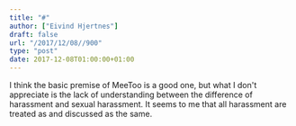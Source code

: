 ```yaml
---
title: "#"
author: ["Eivind Hjertnes"]
draft: false
url: "/2017/12/08//900"
type: "post"
date: 2017-12-08T01:00:00+01:00
---
```


I think the basic premise of MeeToo is a good one, but what I don't
appreciate is the lack of understanding between the difference of
harassment and sexual harassment. It seems to me that all harassment are
treated as and discussed as the same.
